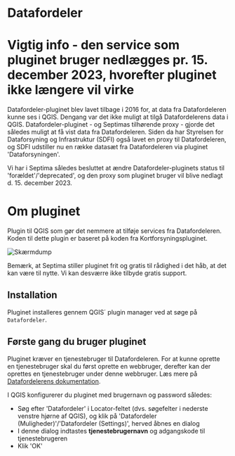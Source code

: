 # Datafordeler

# Vigtig info - den service som pluginet bruger nedlægges pr. 15. december 2023, hvorefter pluginet ikke længere vil virke
Datafordeler-pluginet blev lavet tilbage i 2016 for, at data fra Datafordeleren kunne ses i QGIS. Dengang var det ikke muligt at tilgå Datafordelerens data i QGIS. Datafordeler-pluginet - og Septimas tilhørende proxy - gjorde det således muligt at få vist data fra Datafordeleren. Siden da har Styrelsen for Dataforsyning og Infrastruktur (SDFI) også lavet en proxy til Datafordeleren, og SDFI udstiller nu en række datasæt fra Datafordeleren via pluginet 'Dataforsyningen'. 

Vi har i Septima således besluttet at ændre Datafordeler-pluginets status til 'forældet'/'deprecated', og den proxy som pluginet bruger vil blive nedlagt d. 15. december 2023.

# Om pluginet

Plugin til QGIS som gør det nemmere at tilføje services fra Datafordeleren. Koden til dette plugin er baseret på koden fra Kortforsyningspluginet.

![Skærmdump](docs/images/screendump.png)

Bemærk, at Septima stiller pluginet frit og gratis til rådighed i det håb, at det kan være til nytte. Vi kan desværre ikke tilbyde gratis support.

## Installation
Pluginet installeres gennem QGIS´ plugin manager ved at søge på `Datafordeler`.
  
## Første gang du bruger pluginet
Pluginet kræver en tjenestebruger til Datafordeleren. For at kunne oprette en tjenestebruger skal du først oprette en webbruger, derefter kan der oprettes en tjenestebruger under denne webbruger. Læs mere på [Datafordelerens dokumentation](https://datafordeler.dk/vejledning/brugeradgang/brugeroprettelse/).

I QGIS konfigurerer du pluginet med brugernavn og password således:
- Søg efter 'Datafordeler' i Locator-feltet (dvs. søgefelter i nederste venstre hjørne af QGIS), og klik på 'Datafordeler (Muligheder)'/'Datafordeler (Settings)', herved åbnes en dialog
- I denne dialog indtastes **tjenestebrugernavn** og adgangskode til tjenestebrugeren
- Klik 'OK'
